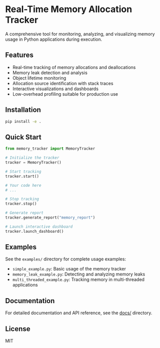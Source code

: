 # Real-Time Memory Allocation Tracker

A comprehensive tool for monitoring, analyzing, and visualizing memory usage in Python applications during execution.

## Features

- Real-time tracking of memory allocations and deallocations
- Memory leak detection and analysis
- Object lifetime monitoring
- Allocation source identification with stack traces
- Interactive visualizations and dashboards
- Low-overhead profiling suitable for production use

## Installation
 
```bash
pip install -e .
```

## Quick Start

```python
from memory_tracker import MemoryTracker

# Initialize the tracker
tracker = MemoryTracker()

# Start tracking
tracker.start()

# Your code here
# ...

# Stop tracking
tracker.stop()

# Generate report
tracker.generate_report("memory_report")

# Launch interactive dashboard
tracker.launch_dashboard()
```

## Examples

See the `examples/` directory for complete usage examples:

- `simple_example.py`: Basic usage of the memory tracker
- `memory_leak_example.py`: Detecting and analyzing memory leaks
- `multi_threaded_example.py`: Tracking memory in multi-threaded applications

## Documentation

For detailed documentation and API reference, see the [docs/](docs/) directory.

## License

MIT